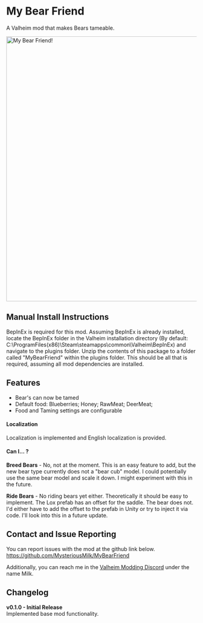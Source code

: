 # My Bear Friend
A Valheim mod that makes Bears tameable.

<img src="https://github.com/MysteriousMilk/MyBearFriend/blob/master/Screenshots/Screenshot1.png?raw=true" width="700" alt="My Bear Friend!" />

## Manual Install Instructions
BepInEx is required for this mod. Assuming BepInEx is already installed, locate the BepInEx folder in the Valheim installation directory (By default: C:\ProgramFiles(x86)\Steam\steamapps\common\Valheim\BepInEx) and navigate to the plugins folder. Unzip the contents of this package to a folder called "MyBearFriend" within the plugins folder. This should be all that is required, assuming all mod dependencies are installed.

## Features
- Bear's can now be tamed
- Default food: Blueberries; Honey; RawMeat; DeerMeat;
- Food and Taming settings are configurable

#### Localization
Localization is implemented and English localization is provided.

#### Can I... ?
**Breed Bears** - No, not at the moment. This is an easy feature to add, but the new bear type currently does not a "bear cub" model. I could potentially use the same bear model and scale it down. I might experiment with this in the future.

**Ride Bears** - No riding bears yet either. Theoretically it should be easy to implement. The Lox prefab has an offset for the saddle. The bear does not. I'd either have to add the offset to the prefab in Unity or try to inject it via code. I'll look into this in a future update.

## Contact and Issue Reporting
You can report issues with the mod at the github link below.\
<https://github.com/MysteriousMilk/MyBearFriend>

Additionally, you can reach me in the [Valheim Modding Discord](https://discord.com/invite/GUEBuCuAMz) under the name Milk.

## Changelog
**v0.1.0 - Initial Release**\
Implemented base mod functionality.